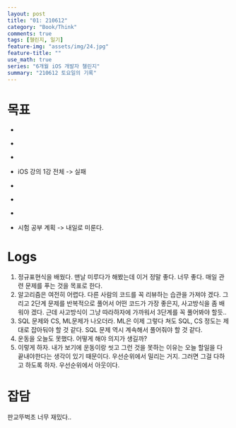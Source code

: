 ```yaml
---
layout: post
title: "01: 210612"
category: "Book/Think"
comments: true
tags: [챌린지, 일기]
feature-img: "assets/img/24.jpg"
feature-title: ""
use_math: true
series: "6개월 iOS 개발자 챌린지"
summary: "210612 토요일의 기록"
---
```




# 목표

* ~~~가벼운 운동~~~
* ~~~1일 1commit = 블로그로 하다니..~~~
* ~~~log 작성, 배운 내용 글로 작성~~~
* iOS 강의 1강 전체 -> 실패
* ~~~프로그래머스 2단계 2문제 다시 풀기, 3단계 1문제, 완전히 이해했을 때 글적기~~~
* ~~~컴투스 시험~~~
* ~~~블로그 자기소개 변경~~~
* 시험 공부 계획 -> 내일로 미룬다.


# Logs

1. 정규표현식을 배웠다. 맨날 미루다가 해봤는데 이거 정말 좋다. 너무 좋다. 매일 관련 문제를 푸는 것을 목표로 한다.
2. 알고리즘은 여전히 어렵다. 다른 사람의 코드를 꼭 리뷰하는 습관을 가져야 겠다. 그리고 2단계 문제를 반복적으로 풀어서 어떤 코드가 가장 좋은지, 사고방식을 좀 배워야 겠다. 근데 사고방식이 그냥 따라하자에 가까워서 3단계를 꼭 풀어봐야 할듯..
3. SQL 문제와 CS, ML문제가 나오더라. ML은 이제 그렇다 쳐도 SQL, CS 정도는 제대로 잡아둬야 할 것 같다. SQL 문제 역시 계속해서 풀어줘야 할 것 같다.
4. 운동을 오늘도 못했다. 어떻게 해야 의지가 생길까?
5. 이렇게 하자. 내가 보기에 운동이랑 씻고 그런 것을 못하는 이유는 오늘 할일을 다 끝내야한다는 생각이 있기 때문이다. 우선순위에서 밀리는 거지. 그러면 그걸 다하고 하도록 하자. 우선순위에서 아웃이다.



# 잡담

판교뚜벅초 너무 재밌다..